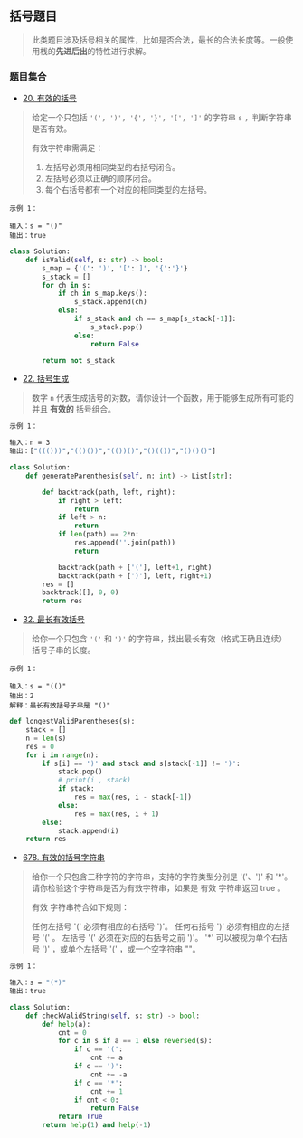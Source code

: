 ## 括号题目

> 此类题目涉及括号相关的属性，比如是否合法，最长的合法长度等。一般使用桟的**先进后出**的特性进行求解。

### 题目集合

- [20. 有效的括号](https://leetcode.cn/problems/valid-parentheses/)

> 给定一个只包括 `'('`，`')'`，`'{'`，`'}'`，`'['`，`']'` 的字符串 `s` ，判断字符串是否有效。
> 
> 有效字符串需满足：
> 
> 1. 左括号必须用相同类型的右括号闭合。
> 2. 左括号必须以正确的顺序闭合。
> 3. 每个右括号都有一个对应的相同类型的左括号。

```textile
示例 1：

输入：s = "()"
输出：true
```

```py
class Solution:
    def isValid(self, s: str) -> bool:
        s_map = {'(': ')', '[':']', '{':'}'}
        s_stack = []
        for ch in s:
            if ch in s_map.keys():
                s_stack.append(ch)
            else:
                if s_stack and ch == s_map[s_stack[-1]]:
                    s_stack.pop()
                else:
                    return False

        return not s_stack
```

- [22. 括号生成](https://leetcode.cn/problems/generate-parentheses/)

> 数字 `n` 代表生成括号的对数，请你设计一个函数，用于能够生成所有可能的并且 **有效的** 括号组合。

```bash
示例 1：

输入：n = 3
输出：["((()))","(()())","(())()","()(())","()()()"]
```

```py
class Solution:
    def generateParenthesis(self, n: int) -> List[str]:

        def backtrack(path, left, right):
            if right > left:
                return
            if left > n:
                return
            if len(path) == 2*n:
                res.append(''.join(path))
                return 

            backtrack(path + ['('], left+1, right)
            backtrack(path + [')'], left, right+1)
        res = []
        backtrack([], 0, 0)
        return res
```

- [32. 最长有效括号](https://leetcode.cn/problems/longest-valid-parentheses/)

> 给你一个只包含 `'('` 和 `')'` 的字符串，找出最长有效（格式正确且连续）括号子串的长度。

```textile
示例 1：

输入：s = "(()"
输出：2
解释：最长有效括号子串是 "()"
```

```py
def longestValidParentheses(s):
    stack = []
    n = len(s)
    res = 0
    for i in range(n):
        if s[i] == ')' and stack and s[stack[-1]] != ')':
            stack.pop()
            # print(i , stack)
            if stack:
                res = max(res, i - stack[-1])
            else:
                res = max(res, i + 1)
        else:
            stack.append(i)
    return res
```

- [678. 有效的括号字符串](https://leetcode.cn/problems/valid-parenthesis-string/)

> 给你一个只包含三种字符的字符串，支持的字符类型分别是 '('、')' 和 '*'。请你检验这个字符串是否为有效字符串，如果是 有效 字符串返回 true 。
> 
> 有效 字符串符合如下规则：
> 
> 任何左括号 '(' 必须有相应的右括号 ')'。
> 任何右括号 ')' 必须有相应的左括号 '(' 。
> 左括号 '(' 必须在对应的右括号之前 ')'。
> '*' 可以被视为单个右括号 ')' ，或单个左括号 '(' ，或一个空字符串 ""。

```bash
示例 1：

输入：s = "(*)"
输出：true
```

```py
class Solution:
    def checkValidString(self, s: str) -> bool:
        def help(a):
            cnt = 0
            for c in s if a == 1 else reversed(s):
                if c == '(': 
                    cnt += a 
                if c == ')':
                    cnt += -a
                if c == '*': 
                    cnt += 1
                if cnt < 0:
                    return False
            return True
        return help(1) and help(-1)
```
